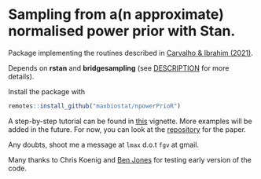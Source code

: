 # Sampling from a(n approximate) normalised power prior with Stan.

Package implementing the routines described in [Carvalho & Ibrahim (2021)](https://arxiv.org/abs/2004.14912).

Depends on **rstan** and **bridgesampling** (see [DESCRIPTION](https://github.com/maxbiostat/npowerPrioR/blob/main/DESCRIPTION) for more details).

Install the package with 

```r
remotes::install_github("maxbiostat/npowerPrioR")
```

A step-by-step tutorial can be found in [this](https://github.com/maxbiostat/npowerPrioR/blob/main/vignettes/Bernoulli.Rmd) vignette. More examples will be added in the future. For now, you can look at the [repository](https://github.com/maxbiostat/propriety_power_priors) for the paper.

Any doubts, shoot me a message at `lmax` d.o.t `fgv` at gmail.

Many thanks to Chris Koenig and [Ben Jones](https://medicine.exeter.ac.uk/people/profile/index.php?web_id=Ben_Jones) for testing early version of the code.

